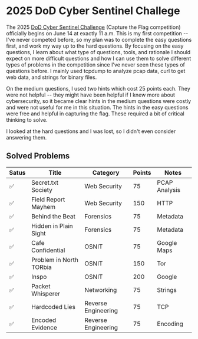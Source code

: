 # 2025 DoD Cyber Sentinel Challege

The 2025 [DoD Cyber Sentinel Challenge](https://www.correlation-one.com/dod-cyber-sentinel) (Capture the Flag competition) officially begins on June 14 at exactly 11 a.m.  This is my first competition -- I've never competed before, so my plan was to complete the easy questions first, and work my way up to the hard questions.  By focusing on the easy questions, I learn about what type of questions, tools, and rationale I should expect on more difficult questions and how I can use them to solve different types of problems in the competition since I've never seen these types of questions before.  I mainly used tcpdump to analyze pcap data, curl to get web data, and strings for binary files.  

On the medium questions, I used two hints which cost 25 points each.  They were not helpful -- they might have been helpful if I knew more about cybersecurity, so it became clear hints in the medium questions were costly and were not useful for me in this situation.  The hints in the easy questions were free and helpful in capturing the flag.  These required a bit of critical thinking to solve.  

I looked at the hard questions and I was lost, so I didn't even consider answering them.

## Solved Problems
Satus|Title|Category|Points|Notes|
|-----|-----|--------|----------|------------|
✅|Secret.txt Society|Web Security|75|PCAP Analysis|
|✅|Field Report Mayhem|Web Security|150|HTTP|
|✅|Behind the Beat|Forensics|75|Metadata|
|✅|Hidden in Plain Sight|Forensics|75|Metadata|
|✅|Cafe Confidential|OSNIT|75|Google Maps|
|✅|Problem in North TORbia|OSNIT|150|Tor|
|✅|Inspo|OSNIT|200|Google|
|✅|Packet Whisperer|Networking|75|Strings|
|✅|Hardcoded Lies|Reverse Engineering|75|TCP|
|✅|Encoded Evidence|Reverse Engineering|75|Encoding|
